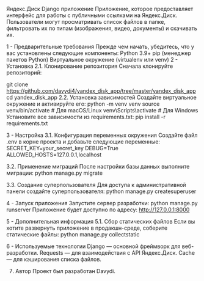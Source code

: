 Яндекс.Диск Django приложение
Приложение, которое предоставляет интерфейс для работы с публичными ссылками на Яндекс.Диск. Пользователи могут просматривать список файлов в папке, фильтровать их по типам (изображения, видео, документы) и скачивать их.

1 - Предварительные требования
Прежде чем начать, убедитесь, что у вас установлены следующие компоненты:
Python 3.9+
pip (менеджер пакетов Python)
Виртуальное окружение (virtualenv или venv)
2 - Установка
2.1. Клонирование репозитория
Сначала клонируйте репозиторий:

git clone https://github.com/davydi4/yandex_disk_app/tree/master/yandex_disk_app
cd yandex_disk_app
2.2. Установка зависимостей
Создайте виртуальное окружение и активируйте его:
python -m venv venv
source venv/bin/activate   # Для macOS/Linux
venv\Scripts\activate      # Для Windows
Установите все зависимости из requirements.txt:
pip install -r requirements.txt

3 - Настройка
3.1. Конфигурация переменных окружения
Создайте файл .env в корне проекта и добавьте следующие переменные:
SECRET_KEY=your_secret_key
DEBUG=True
ALLOWED_HOSTS=127.0.0.1,localhost

3.2. Применение миграций
После настройки базы данных выполните миграции:
python manage.py migrate

3.3. Создание суперпользователя
Для доступа к административной панели создайте суперпользователя:
python manage.py createsuperuser

4 - Запуск приложения
Запустите сервер разработки:
python manage.py runserver
Приложение будет доступно по адресу:
http://127.0.0.1:8000

5 - Дополнительная информация
5.1. Сбор статических файлов
Если вы хотите развернуть приложение в продакшн-среде, соберите статические файлы:
python manage.py collectstatic

6 - Используемые технологии
Django — основной фреймворк для веб-разработки.
Requests — для взаимодействия с API Яндекс.Диск.
Cache — для кэширования списка файлов.

7. Автор
Проект был разработан Davydi.